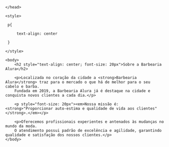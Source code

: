 
<html lang="pt-br">
    <head>
        <meta charset="UTF-8">
        <title>Barbearia Alura</title>
       
    </head>
    
    <style>

     p{

         text-align: center   
     
     }
     
    </style> 
   
    <body>
        <h2 style="text-align: center; font-size: 20px">Sobre a Barbearia Alura</h2>

        <p>Localizada no coração da cidade a <strong>Barbearia Alura</strong> traz para o mercado o que há de melhor para o seu cabelo e barba. 
        Fundada em 2019, a Barbearia Alura já é destaque na cidade e conquista novos clientes a cada dia.</p>

        <p style="font-size: 20px"><em>Nossa missão é: <strong>"Proporcionar auto-estima e qualidade de vida aos clientes"</strong>.</em></p>

        <p>Oferecemos profissionais experientes e antenados às mudanças no mundo da moda. 
        O atendimento possui padrão de excelência e agilidade, garantindo qualidade e satisfação dos nossos clientes.</p>
    </body>
